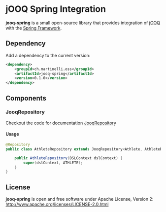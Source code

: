 # jOOQ Spring Integration

**jooq-spring** is a small open-source library that provides integration of [jOOQ](https://www.jooq.org) with the [Spring Framework](https://spring.io/projects/spring-framework).

## Dependency 

Add a dependency to the current version:

```xml
<dependency>
    <groupId>ch.martinelli.oss</groupId>
    <artifactId>jooq-spring</artifactId>
    <version>0.1.0</version>
</dependency>
```

## Components
### JooqRepository

Checkout the code for documentation [JooqRepository](src/main/java/ch/martinelli/oss/jooqspring/JooqRepository.java)

#### Usage
```java
@Repository
public class AthleteRepository extends JooqRepository<Athlete, AthleteRecord, Long> {

    public AthleteRepository(DSLContext dslContext) {
        super(dslContext, ATHLETE);
    }
}
```

## License
**jooq-spring** is open and free software under Apache License, Version 2: http://www.apache.org/licenses/LICENSE-2.0.html

